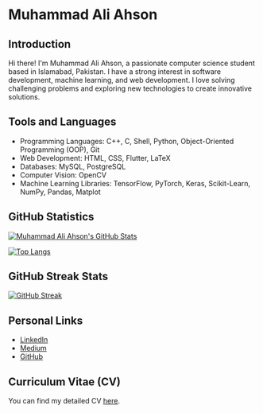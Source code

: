 # Muhammad Ali Ahson

## Introduction
Hi there! I'm Muhammad Ali Ahson, a passionate computer science student based in Islamabad, Pakistan. I have a strong interest in software development, machine learning, and web development. I love solving challenging problems and exploring new technologies to create innovative solutions.

## Tools and Languages
- Programming Languages: C++, C, Shell, Python, Object-Oriented Programming (OOP), Git
- Web Development: HTML, CSS, Flutter, LaTeX
- Databases: MySQL, PostgreSQL
- Computer Vision: OpenCV
- Machine Learning Libraries: TensorFlow, PyTorch, Keras, Scikit-Learn, NumPy, Pandas, Matplot

## GitHub Statistics

[![Muhammad Ali Ahson's GitHub Stats](https://github-readme-stats.vercel.app/api?username=MuhammadAliAhson&show_icons=true&count_private=true&hide=contribs)](https://github.com/MuhammadAliAhson)

[![Top Langs](https://github-readme-stats.vercel.app/api/top-langs/?username=MuhammadAliAhson&layout=compact)](https://github.com/MuhammadAliAhson)

## GitHub Streak Stats
[![GitHub Streak](https://github-readme-streak-stats.herokuapp.com/?user=MuhammadAliAhson)](https://github.com/MuhammadAliAhson)

## Personal Links
- [LinkedIn](https://www.linkedin.com/in/muhammadaliahson/)
- [Medium](https://medium.com/@i212535)
- [GitHub](https://github.com/MuhammadAliAhson)

## Curriculum Vitae (CV)
You can find my detailed CV [here](./cv.pdf).

